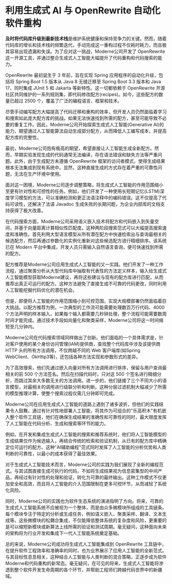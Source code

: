 # 利用生成式 AI 与 OpenRewrite 自动化软件重构

**及时将代码库升级到最新技术栈**是维护系统健康和保持竞争力的关键。然而，随着代码库的增长和技术栈的频繁迭代，手动完成这一重构过程不仅耗时耗力，而且极其容易出现遗漏和失误。为了应对这一挑战，Moderne公司开发了 OpenRewrite 这一开源工具，并通过整合生成式人工智能大幅提升了代码重构和代码搜索的能力。

OpenRewrite 最初诞生于 3 年前，旨在实现 Spring 应用程序的自动化升级，包括将 Spring Boot 1.5 版本从 Java 8 无缝迁移至 Spring Boot 3.3 版本和 Java 17，同时集成 JUnit 5 和 Jakarta 等新特性。这一切都依赖于 OpenRewrite 开源社区共同维护的一系列规则集，即代码修改配方(recipes)。如今，这些配方的数量已超过 2500 个，覆盖了广泛的编程语言、框架和技术。

尽管手动编写配方大幅提高了代码迁移和重构的效率，但开发人员仍然面临着学习和搜索如此庞大配方库的挑战。如果无法快速找到所需的配方，甚至可能导致不必要的重复工作。因此，Moderne公司开始探索生成式人工智能(Generative AI)的能力，期望通过人工智能算法自动生成部分配方，从而降低人工编写成本，并提高配方库的完整性。

最初，Moderne公司抱有极高的期望，希望直接让人工智能生成全新配方。然而，早期实验发现生成的代码通常无法编译，存在语法错误和缺失方法等严重问题。此外，由于生成配方未遵循 OpenRewrite 框架的访问者模式，使得生成结果根本无法集成到现有系统中。显然，这种直接生成的方式存在着严重的可靠性问题，无法在生产环境中使用。

面对这一困境，Moderne公司逐步调整策略，将生成式人工智能的作用范围缩小至更有针对性和可控性的任务。例如，他们开发了一种使用长短期记忆(LSTM)深度学习模型的方法，可以准确检测和更正法语注释中的编码错误。这不仅提高了代码可读性，还解决了法语 Javadoc 生成失败的长期问题，为企业内部库的文档支持获得了极大改善。

在代码搜索方面，Moderne公司采用语义嵌入技术将配方和代码嵌入到矢量空间，并基于向量距离计算相似性匹配度。这种两阶段搜索范式可以大幅提高搜索速度和准确性。首先利用大型语言模型从所有潜在配方中快速检索出与查询最相关的候选配方，然后再通过参数化的实例化重新对这些候选配方进行精细排序。该系统已在 Modern 平台中集成，开发人员只需输入自然语言查询，便可快速找到所需的配方。

配方推荐是Moderne公司应用生成式人工智能的又一实践。他们开发了一种工作流程，通过聚类分析从大型代码库中抽取有代表性的方法定义样本，输入给生成式人工智能模型获取Moderne建议，再将这些建议与现有的配方库进行匹配，从而推荐出真正可运行的配方。这种方法避免了直接生成不可靠的代码更改，同时利用人工智能挖掘代码优化的潜在机会。

但是，即便将人工智能的作用范围缩小到可控范围，实现大规模部署仍然面临着巨大挑战。以配方推荐为例，一次典型的工作流可能需要处理数百万行代码、4000 个方法声明的样本输入。如果每个输入都需要几秒钟处理，整个流程可能需要数周时间才能完成。通过技术手段如向量化和聚类采样，Moderne公司将这一时间缩短至几分钟内。

Moderne公司在代码搜索领域同样做出了创新。他们面临的一个具体需求是，针对客户使用的某个身份访问管理(IAM)提供商，查找整个代码库中涉及该提供商 HTTP 头的所有方法调用，不仅跨越不同的 Web 客户端库(如Spring WebClient、OkHttp3等)，还包括各种方法实现和参数形式的差异。

为了高效搜索，他们先通过嵌入向量对所有方法调用进行排序，保留与用户查询最相关的前 500 个方法签名。然后在扫描代码时，只对这 500 个签名进行精细分析，而跳过其余大多数无关的方法调用。进一步的，他们链接了三个不同大小的语言模型，对最相关的调用进行级联分析和判断。这种分层过滤机制大幅减少了所需的模型推理计算，使整个搜索过程仅需几分钟即可完成。

Moderne公司在应用生成式人工智能的道路上遇到了诸多波折，但他们的实践结果令人鼓舞。通过有针对性地部署人工智能，将其作为可组合的"乐高积木"有机嵌入整个软件工具链，他们在确保生成结果的准确性和可靠性的同时，最大限度发挥了人工智能在代码分析、生成和搜索等环节的能力。

例如，在开发和集成生成式人工智能的搜索和推荐系统时，他们将人工智能模型的生成结果仅作为候选输入，再结合传统的检索和验证机制，从已有的配方库中精确定位可运行的配方。这种"AI辅助编程"范式同时发挥了人工智能的分析优势和人类判断的可靠性，以最小的成本获得了最佳效果。

对于生成式人工智能技术而言，Moderne公司的实践为我们展现了全新的编程范式。与其试图直接生成可执行的代码，不如将生成结果视为信息密集型的中间产品，再经过有针对性的处理和验证，转化为可靠的最终输出。这种工作模式不仅更加安全和高效，而且将人工智能的介入范围限制在更多可控环节，从而减轻了系统化风险。

同时，Moderne公司的实践也为软件生态系统的演进指明了方向。将来，可靠的生成式人工智能系统不应被视为一个整体，而是由众多微模块所组成的工具链条。每个模块专注于特定的分析或生成任务，例如语义嵌入、聚类采样、翻译、文本生成等。这些微模块的松耦合集成，不仅能降低整体系统的复杂度和风险，更重要的是可以缩短新模块或新算法上线所需的验证和测试周期。毫无疑问，这种面向未来的架构将为行业开发和集成下一代人工智能系统奠定基础。

总的来说，Moderne公司成功将生成式人工智能集成到 OpenRewrite 工具链中，在提升软件工程效率和准确率的同时，也为业界展示了应用人工智能的全新范式。与其目标性息息相关，这种结合人工智能与人类判断的混合策略，正逐步成为软件Moderne和代码重构的新常态。毫无疑问，在可见的将来，生成式人工智能将渗透到整个软件开发生命周期的各个环节，并帮助工程师们跨越代码世界中的新疆域。